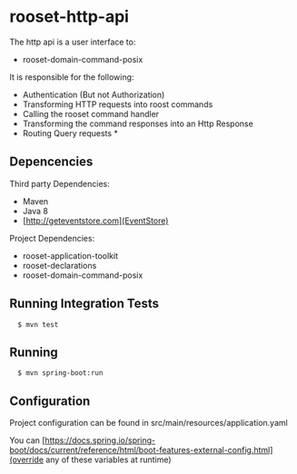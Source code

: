 rooset-http-api
===============

The http api is a user interface to:
  - rooset-domain-command-posix

It is responsible for the following:
  - Authentication (But not Authorization)
  - Transforming HTTP requests into roost commands
  - Calling the rooset command handler
  - Transforming the command responses into an Http Response
  - Routing Query requests *


Depencencies
-----

Third party Dependencies:
  - Maven
  - Java 8
  - [http://geteventstore.com](EventStore)

Project Dependencies:
  - rooset-application-toolkit
  - rooset-declarations
  - rooset-domain-command-posix



Running Integration Tests
-------------------------

```
  $ mvn test
```


Running
-------

```
  $ mvn spring-boot:run
```


Configuration
-------------

Project configuration can be found in src/main/resources/application.yaml

You can [https://docs.spring.io/spring-boot/docs/current/reference/html/boot-features-external-config.html](override any of these variables at runtime)
